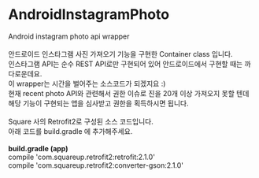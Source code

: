 # AndroidInstagramPhoto
Android instagram photo api wrapper
<br><br>
안드로이드 인스타그램 사진 가져오기 기능을 구현한 Container class 입니다.<br>
인스타그램 API는 순수 REST API로만 구현되어 있어 안드로이드에서 구현할 때는 까다로운데요.<br>
이 wrapper는 시간을 벌어주는 소스코드가 되겠지요 :)<br>
현재 recent photo API와 관련해서 권한 이슈로 진을 20개 이상 가져오지 못할 텐데<br>
해당 기능이 구현되는 앱을 심사받고 권한을 획득하시면 됩니다.<br>
<br>
Square 사의 Retrofit2로 구성된 소스 코드입니다.<br>
아래 코드를 build.gradle 에 추가해주세요.<br>
<br>
<b>build.gradle (app)</b><br>
compile 'com.squareup.retrofit2:retrofit:2.1.0' <br>
compile 'com.squareup.retrofit2:converter-gson:2.1.0'<br>
